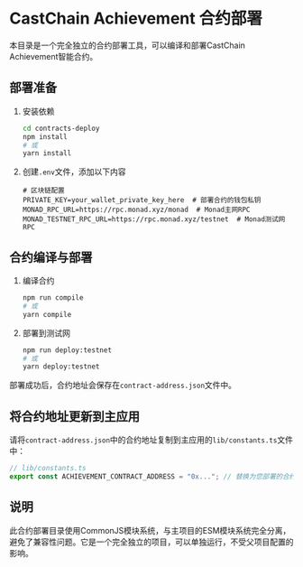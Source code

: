 # CastChain Achievement 合约部署

本目录是一个完全独立的合约部署工具，可以编译和部署CastChain Achievement智能合约。

## 部署准备

1. 安装依赖
   ```bash
   cd contracts-deploy
   npm install
   # 或
   yarn install
   ```

2. 创建`.env`文件，添加以下内容
   ```
   # 区块链配置
   PRIVATE_KEY=your_wallet_private_key_here  # 部署合约的钱包私钥
   MONAD_RPC_URL=https://rpc.monad.xyz/monad  # Monad主网RPC
   MONAD_TESTNET_RPC_URL=https://rpc.monad.xyz/testnet  # Monad测试网RPC
   ```

## 合约编译与部署

1. 编译合约
   ```bash
   npm run compile
   # 或
   yarn compile
   ```

2. 部署到测试网
   ```bash
   npm run deploy:testnet
   # 或
   yarn deploy:testnet
   ```

部署成功后，合约地址会保存在`contract-address.json`文件中。

## 将合约地址更新到主应用

请将`contract-address.json`中的合约地址复制到主应用的`lib/constants.ts`文件中：

```typescript
// lib/constants.ts
export const ACHIEVEMENT_CONTRACT_ADDRESS = "0x..."; // 替换为您部署的合约地址
```

## 说明

此合约部署目录使用CommonJS模块系统，与主项目的ESM模块系统完全分离，避免了兼容性问题。它是一个完全独立的项目，可以单独运行，不受父项目配置的影响。 